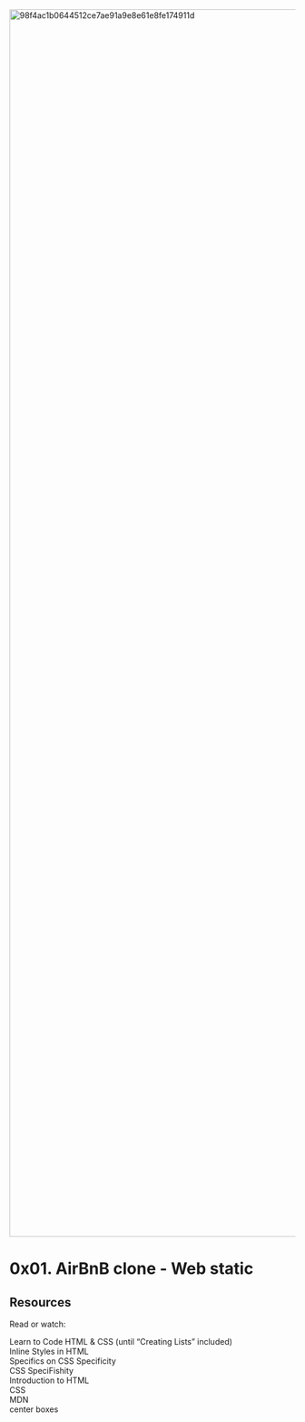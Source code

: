 <img width="2160" alt="98f4ac1b0644512ce7ae91a9e8e61e8fe174911d" src="https://github.com/rodgersxy/AirBnB_clone/assets/47353893/241401c6-be47-4bb8-aedd-91a28eebd6cb">


# 0x01. AirBnB clone - Web static

## Resources  
Read or watch:  

Learn to Code HTML & CSS (until “Creating Lists” included)  
Inline Styles in HTML   
Specifics on CSS Specificity  
CSS SpeciFishity   
Introduction to HTML   
CSS  
MDN  
center boxes  
